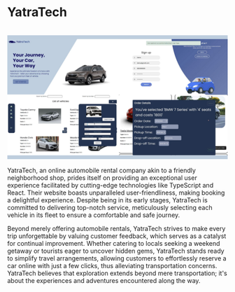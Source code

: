 # YatraTech

<br/>

<img width = "1000" alt = "Preview Image" src = "https://github.com/dilasha-ghimire/YatraTech/blob/main/Preview%20Image.jpg">

<br/> 

YatraTech, an online automobile rental company akin to a friendly neighborhood shop, prides itself on providing an exceptional 
user experience facilitated by cutting-edge technologies like TypeScript and React. Their website boasts unparalleled user-friendliness, 
making booking a delightful experience. Despite being in its early stages, YatraTech is committed to delivering top-notch service, meticulously 
selecting each vehicle in its fleet to ensure a comfortable and safe journey.

Beyond merely offering automobile rentals, YatraTech strives to make every trip unforgettable by valuing customer feedback, which serves as a 
catalyst for continual improvement. Whether catering to locals seeking a weekend getaway or tourists eager to uncover hidden gems, YatraTech 
stands ready to simplify travel arrangements, allowing customers to effortlessly reserve a car online with just a few clicks, thus alleviating 
transportation concerns. YatraTech believes that exploration extends beyond mere transportation; 
it's about the experiences and adventures encountered along the way.
